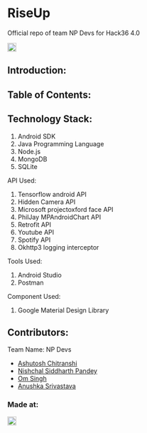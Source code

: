 # RiseUp
Official repo of team NP Devs for Hack36 4.0 

<a href="https://hack36.com"> <img src="http://bit.ly/BuiltAtHack36" height=20px> </a>


## Introduction:
  
  
## Table of Contents:


## Technology Stack:
  1) Android SDK
  2) Java Programming Language
  3) Node.js
  4) MongoDB
  5) SQLite

  API Used:
  1) Tensorflow android API
  2) Hidden Camera API
  3) Microsoft projectoxford face API
  4) PhilJay MPAndroidChart API
  5) Retrofit API
  6) Youtube API
  7) Spotify API
  8) Okhttp3 logging interceptor

  Tools Used:
  1) Android Studio
  2) Postman

  Component Used:
  1) Google Material Design Library
  

## Contributors:

Team Name: NP Devs

* [Ashutosh Chitranshi](https://github.com/ashu12chi)
* [Nishchal Siddharth Pandey](https://github.com/nisiddharth)
* [Om Singh](https://github.com/OmSingh5092)
* [Anushka Srivastava](https://github.com/Anushkaa-Srivastava)


### Made at:
<a href="https://hack36.com"> <img src="http://bit.ly/BuiltAtHack36" height=20px> </a>

